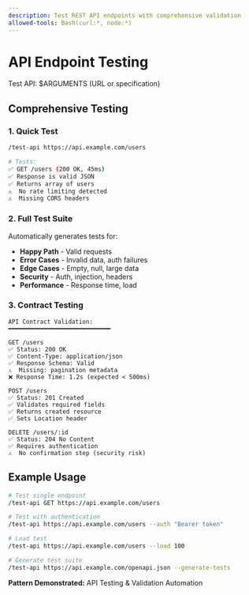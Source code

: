 ```yaml
---
description: Test REST API endpoints with comprehensive validation
allowed-tools: Bash(curl:*, node:*)
---
```


# API Endpoint Testing

Test API: $ARGUMENTS (URL or specification)

## Comprehensive Testing

### 1. Quick Test
```bash
/test-api https://api.example.com/users

# Tests:
✅ GET /users (200 OK, 45ms)
✅ Response is valid JSON
✅ Returns array of users
⚠️  No rate limiting detected
⚠️  Missing CORS headers
```

### 2. Full Test Suite

Automatically generates tests for:
- **Happy Path** - Valid requests
- **Error Cases** - Invalid data, auth failures
- **Edge Cases** - Empty, null, large data
- **Security** - Auth, injection, headers
- **Performance** - Response time, load

### 3. Contract Testing

```
API Contract Validation:
━━━━━━━━━━━━━━━━━━━━━━━━━━━━━

GET /users
✅ Status: 200 OK
✅ Content-Type: application/json
✅ Response Schema: Valid
⚠️  Missing: pagination metadata
❌ Response Time: 1.2s (expected < 500ms)

POST /users
✅ Status: 201 Created
✅ Validates required fields
✅ Returns created resource
✅ Sets Location header

DELETE /users/:id
✅ Status: 204 No Content
✅ Requires authentication
⚠️  No confirmation step (security risk)
```

## Example Usage

```bash
# Test single endpoint
/test-api GET https://api.example.com/users

# Test with authentication
/test-api https://api.example.com/users --auth "Bearer token"

# Load test
/test-api https://api.example.com/users --load 100

# Generate test suite
/test-api https://api.example.com/openapi.json --generate-tests
```

**Pattern Demonstrated:** API Testing & Validation Automation
